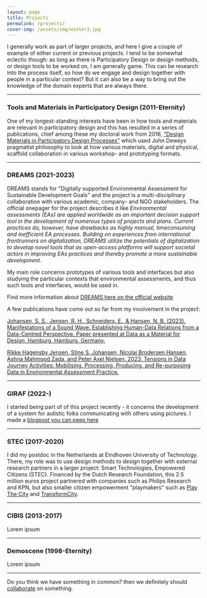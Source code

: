 ```yaml
---
layout: page
title: Projects
permalink: /projects/
cover-img: /assets/img/winter3.jpg
---
```

I generally work as part of larger projects, and here I give a couple of example of either current or previous projects. I tend to be somewhat eclectic though: as long as there is Participatory Design or design methods, or design tools to be worked on, I am generally game. This can be research into the process itself, so how do we engage and design together with people in a particular context? But it can also be a way to bring out the knowledge of the domain experts that are always there. 

---------
### Tools and Materials in Participatory Design (2011-Eternity)
One of my longest-standing interests have been in how tools and materials are relevant in participatory design and this has resulted in a series of publications, chief among these my doctoral work from 2016, ["Design Materials in Participatory Design Processes"](https://arxiv.org/abs/1703.07187) which used John Deweys pragmatist philosophy to look at how various materials, digital and physical, scaffold collaboration in various workshop- and prototyping formats.

---------
### DREAMS (2021-2023)
DREAMS stands for "Digitally supported Environmental Assessment for Sustainable Development Goals" and the project is a multi-disciplinary collaboration with various academic, company- and NGO stakeholders. The official onepager for the project describes it like *Environmental assessments (EAs) are applied worldwide as an important decision support tool in the development of numerous types of projects and plans. Current practices do, however, have drawbacks as highly manual, timeconsuming and inefficient EA processes. Building on experiences from international frontrunners on digitalization, DREAMS utilize the potentials of digitalization to develop novel tools that as open-access platforms will support societal actors in improving EAs practices and thereby promote a more sustainable development*. 

My main role concerns prototypes of various tools and interfaces but also studying the particular contexts that environmental assessments, and thus such tools and interfaces, would be used in. 

Find more information about [DREAMS here on the official website](https://www.dreamsproject.dk)

A few publications have come out so far from my involvement in the project: 

[Johansen, S. S., Jensen, R. H., Schneiders, E., & Hansen, N. B. (2023). Manifestations of a Sound Wave:
Establishing Human-Data Relations from a Data-Centred Perspective. Paper presented at Data as a Material for
Design, Hamburg, Hamburg, Germany.](https://vbn.aau.dk/ws/portalfiles/portal/518497479/Manifestations_of_a_Sound_Wave_CHI23_Data_as_a_Material_for_Design_1.pdf)

[Rikke Hagensby Jensen, Stine S. Johansen, Nicolai Brodersen Hansen, Ashna Mahmood Zada, and Peter Axel Nielsen. 2023. Tensions in Data Journey Activities: Mobilising, Processing, Producing, and Re-purposing Data in Environmental Assessment Practice.](https://doi.org/10.1145/3610212)

      
---------
### GIRAF (2022-)
I started being part of of this project recently - it concerns the development of a system for autistic folks communicating with others using pictures. I made a [blogpost you can peep here](../2023-01-18-joining-GIRAF) 

---------
### STEC (2017-2020)
I did my postdoc in the Netherlands at Eindhoven University of Technology. There, my role was to use design methods to design together with external research partners in a larger project: Smart Technologies, Empowered Citizens (STEC). Financed by the Dutch Research Foundation, this 2.5 million euros project partnered with companies such as Philips Research and KPN, but also smaller citizen empowerment "playmakers" such as [Play The City](https://www.playthecity.eu) and [TransformCity](https://www.transformcity.com).

---------
### CIBIS (2013-2017)
Lorem ipsum

---------
### Demoscene (1998-Eternity)
Lorem ipsum

---------

Do you think we have something in common? then we definitely should [collaborate](../collaborate) on something.